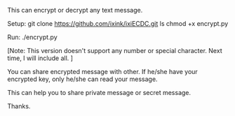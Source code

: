 This can encrypt or decrypt any text message. 


Setup: 
git clone https://github.com/ixink/ixiECDC.git
ls
chmod +x encrypt.py

Run:
./encrypt.py

[Note: This version doesn't support any number or special character. Next time, I will include all. ]

You can share encrypted message with other. If he/she have your encrypted key, only he/she can read your message.

This can help you to share private message or secret message.

Thanks.
